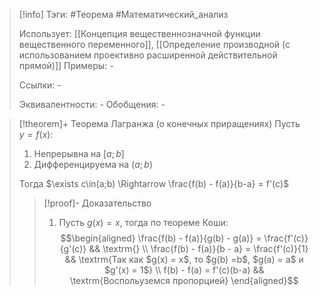 > [!info]
> Тэги: #Теорема #Математический_анализ   
> 
> Использует: [[Концепция вещественнозначной функции вещественного переменного]], [[Определение производной (с использованием проективно расширенной действительной прямой)]]
> Примеры: *-*
> 
> Ссылки: *-*
> 
> Эквивалентности: *-*
> Обобщения: *-*

> [!theorem]+ Теорема Лагранжа (о конечных приращениях)
> Пусть $y = f(x)$:
> 1. Непрерывна на $[a; b]$
> 2. Дифференцируема на $(a;b)$
> 
> Тогда $\exists c\in(a;b) \Rightarrow \frac{f(b) - f(a)}{b-a} = f'(c)$
> > [!proof]- Доказательство
> > 1. Пусть $g(x) = x$, тогда по теореме Коши:  $$\begin{aligned} \frac{f(b) - f(a)}{g(b) - g(a)} = \frac{f'(c)}{g'(c)} && \textrm{} \\ \frac{f(b) - f(a)}{b - a} = \frac{f'(c)}{1} && \textrm{Так как $g(x) = x$, то $g(b) =b$, $g(a) = a$ и $g'(x) = 1$} \\ f(b) - f(a) = f'(c)(b-a) && \textrm{Воспольуземся пропорцией}   \end{aligned}$$ 
